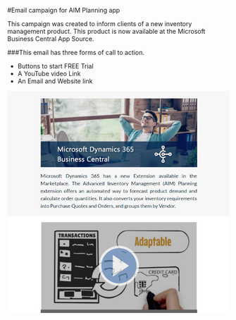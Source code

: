 
#Email campaign for AIM Planning app

This campaign was created to inform clients of a new inventory management product.
This product is now available at the Microsoft Business Central App Source.

###This email has three forms of call to action.

* Buttons to start FREE Trial
* A YouTube video Link 
* An Email and Website link


![Main](AIM-Camp.png)